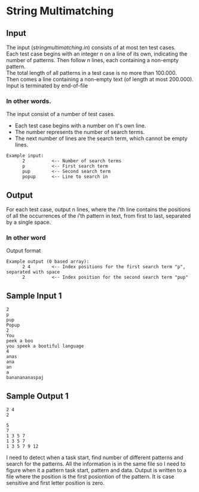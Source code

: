 # __String Multimatching__

## __Input__
The input (_stringmultimatching.in_) consists of at most ten test cases.  
Each test case begins with an integer n on a line of its own, indicating the number of patterns. Then follow _n_ lines, each containing a non-empty pattern.  
The total length of all patterns in a test case is no more than 100.000.  
Then comes a line containing a non-empty text (of length at most 200.000).  
Input is terminated by end-of-file

### In other words.  
The input consist of a number of test cases.  
- Each test case begins with a number on it's own line.  
- The number represents the number of search terms.  
- The next number of lines are the search term, which cannot be empty lines.

```
Example input:
      2          <-- Number of search terms
      p          <-- First search term
      pup        <-- Second search term
      popup      <-- Line to search in
```

## __Output__
For each test case, output n lines, where the _i_’th line contains the positions of all the occurrences of the _i_’th pattern in text, from first to last, separated by a single space.

### In other word
Output format
```
Example output (0 based array):
      2 4        <-- Index positions for the first search term "p", separated with space 
      2          <-- Index position for the second search term "pup" 
```

## __Sample Input 1__

```
2
p
pup
Popup
2
You
peek a boo
you speek a bootiful language
4
anas
ana
an
a
bananananaspaj
```

## __Sample Output 1__

```
2 4
2

5
7
1 3 5 7
1 3 5 7
1 3 5 7 9 12
```

I need to detect when a task start, find number of different patterns and search for the patterns. All the information is in the same file so I need to figure when it a pattern task start, pattern and data.
Output is written to a file where the position is the first posiontion of the pattern. It is case sensitive and first letter position is zero.
